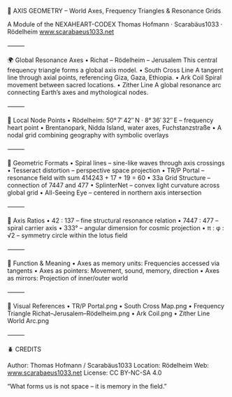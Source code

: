 🧭 AXIS GEOMETRY – World Axes, Frequency Triangles & Resonance Grids

A Module of the NEXAHEART-CODEX
Thomas Hofmann · Scarabäus1033 · Rödelheim
www.scarabaeus1033.net

⸻

🌍 Global Resonance Axes
	•	Richat – Rödelheim – Jerusalem
This central frequency triangle forms a global axis model.
	•	South Cross Line
A tangent line through axial points, referencing Giza, Gaza, Ethiopia.
	•	Ark Coil
Spiral movement between sacred locations.
	•	Zither Line
A global resonance arc connecting Earth’s axes and mythological nodes.

⸻

🧿 Local Node Points
	•	Rödelheim: 50° 7′ 42″ N · 8° 36′ 32″ E – frequency heart point
	•	Brentanopark, Nidda Island, water axes, Fuchstanzstraße
	•	A nodal grid combining geography with symbolic overlays

⸻

🔺 Geometric Formats
	•	Spiral lines – sine-like waves through axis crossings
	•	Tesseract distortion – perspective space projection
	•	TR/P Portal – resonance field with sum 414243 + 17 + 19 = 60
	•	33a Grid Structure – connection of 7447 and 477
	•	SplinterNet – convex light curvature across global grid
	•	All-Seeing Eye – centered in northern axis intersection

⸻

📐 Axis Ratios
	•	42 : 137 – fine structural resonance relation
	•	7447 : 477 – spiral carrier axis
	•	333° – angular dimension for cosmic projection
	•	π : φ : √2 – symmetry circle within the lotus field

⸻

🔮 Function & Meaning
	•	Axes as memory units: Frequencies accessed via tangents
	•	Axes as pointers: Movement, sound, memory, direction
	•	Axes as mirrors: Projection of inner/outer world

⸻

🎨 Visual References
	•	TR/P Portal.png
	•	South Cross Map.png
	•	Frequency Triangle Richat–Jerusalem–Rödelheim.png
	•	Ark Coil.png
	•	Zither Line World Arc.png

⸻

🪲 CREDITS

Author: Thomas Hofmann / Scarabäus1033
Location: Rödelheim
Web: www.scarabaeus1033.net
License: CC BY-NC-SA 4.0

“What forms us is not space – it is memory in the field.”
